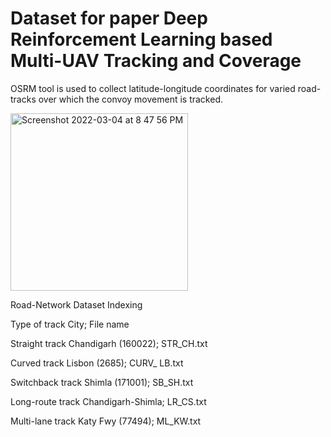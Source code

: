 # Dataset for paper Deep Reinforcement Learning based Multi-UAV Tracking and Coverage

OSRM tool is used to collect latitude-longitude coordinates for varied road-tracks over which the convoy movement is tracked. 

<img width="284" alt="Screenshot 2022-03-04 at 8 47 56 PM" src="https://user-images.githubusercontent.com/60781655/156789763-39b15dfa-3ea3-4470-bdff-79ff53dfd904.png">

Road-Network Dataset Indexing

Type of track City; File name

Straight track Chandigarh (160022); STR_CH.txt

Curved track Lisbon (2685); CURV_ LB.txt

Switchback track Shimla (171001); SB_SH.txt

Long-route track Chandigarh-Shimla; LR_CS.txt

Multi-lane track Katy Fwy (77494); ML_KW.txt

